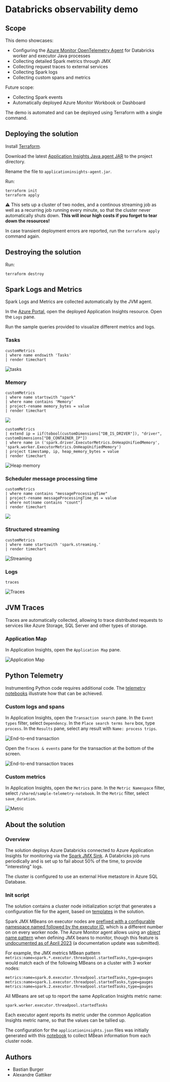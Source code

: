 # Databricks observability demo

## Scope

This demo showcases:

- Configuring the [Azure Monitor OpenTelemetry Agent](https://learn.microsoft.com/azure/azure-monitor/app/opentelemetry-enable?tabs=net) for Databricks worker and executor Java processes
- Collecting detailed Spark metrics through JMX
- Collecting request traces to external services
- Collecting Spark logs
- Collecting custom spans and metrics

Future scope:

- Collecting Spark events
- Automatically deployed Azure Monitor Workbook or Dashboard

The demo is automated and can be deployed using Terraform with a single command.

## Deploying the solution

Install [Terraform](https://www.terraform.io/downloads.html).

Download the latest [Application Insights Java agent JAR](https://github.com/microsoft/ApplicationInsights-Java/releases) to the project directory.

Rename the file to `applicationinsights-agent.jar`.

Run:

```shell
terraform init
terraform apply
```

⚠️ This sets up a cluster of two nodes, and a continous streaming job as well as a recurring job running every minute, so that the cluster never automatically shuts down. **This will incur high costs if you forget to tear down the resources!**

In case transient deployment errors are reported, run the `terraform apply` command again.

## Destroying the solution

Run:

```shell
terraform destroy
```

## Spark Logs and Metrics

Spark Logs and Metrics are collected automatically by the JVM agent.

In the [Azure Portal](https://portal.azure.com/#view/HubsExtension/BrowseResource/resourceType/microsoft.insights%2Fcomponents), open the deployed Application Insights resource. Open the `Logs` pane.

Run the sample queries provided to visualize different metrics and logs.

### Tasks

```kql
customMetrics
| where name endswith 'Tasks'
| render timechart
```

![tasks](assets/tasks.png)

### Memory

```kql
customMetrics
| where name startswith "spark"
| where name contains 'Memory'
| project-rename memory_bytes = value
| render timechart
```

![](assets/memory.png)

```kql
customMetrics
| extend ip = iif(tobool(customDimensions["DB_IS_DRIVER"]), "driver", customDimensions["DB_CONTAINER_IP"])
| where name in ('spark.driver.ExecutorMetrics.OnHeapUnifiedMemory', 'spark.worker.ExecutorMetrics.OnHeapUnifiedMemory')
| project timestamp, ip, heap_memory_bytes = value
| render timechart
```

![Heap memory](assets/heap_memory.png)

### Scheduler message processing time

```kql
customMetrics
| where name contains "messageProcessingTime"
| project-rename messageProcessingTime_ms = value
| where not(name contains "count")
| render timechart
```

![](assets/messageProcessingTime.png)

### Structured streaming

```kql
customMetrics
| where name startswith 'spark.streaming.'
| render timechart
```

![Streaming](assets/streaming.png)

### Logs

```kql
traces
```

![Traces](assets/traces.png)

## JVM Traces

Traces are automatically collected, allowing to trace distributed requests to services like Azure Storage, SQL Server and other types of storage.

### Application Map

In Application Insights, open the `Application Map` pane.

![Application Map](assets/application_map.png)

## Python Telemetry

Instrumenting Python code requires additional code. The [telemetry notebooks](modules/databricks/notebooks/) illustrate how that can be achieved.

### Custom logs and spans

In Application Insights, open the `Transaction search` pane. In the `Event types` filter, select `Dependency`. In the `Place search terms here` box, type `process`.  In the `Results` pane, select any result with `Name: process trips`.

![End-to-end transaction](assets/transaction.png)

Open the `Traces & events` pane for the transaction at the bottom of the screen.

![End-to-end transaction traces](assets/transaction_traces.png)

### Custom metrics

In Application Insights, open the `Metrics` pane. In the `Metric Namespace` filter, select `/shared/sample-telemetry-notebook`.  In the `Metric` filter, select `save_duration`.

![Metric](assets/metric.png)

## About the solution

### Overview

The solution deploys Azure Databricks connected to Azure Application Insights for monitoring via the [Spark JMX Sink](https://spark.apache.org/docs/latest/monitoring.html). A Databricks job runs periodically and is set up to fail about 50% of the time, to provide "interesting" logs.

The cluster is configured to use an external Hive metastore in Azure SQL Database.

### Init script

The solution contains a cluster node initialization script that generates a configuration file for the agent, based on [templates](modules/adb) in the solution.

Spark JMX MBeans on executor nodes are [prefixed with a configurable namespace named followed by the executor ID](https://github.com/apache/spark/blob/04816474bfcc05c7d90f7b7e8d35184d95c78cbd/core/src/main/scala/org/apache/spark/metrics/MetricsSystem.scala#L131), which is a different number on on every worker node. The Azure Monitor agent allows using an [object name pattern](https://docs.oracle.com/javase/8/docs/api/javax/management/ObjectName.html) when defining JMX beans to monitor, though this feature is [undocumented as of April 2023](https://learn.microsoft.com/en-us/azure/azure-monitor/app/java-jmx-metrics-configuration#types-of-collected-metrics-and-available-configuration-options) (a documentation update was submitted).

For example, the JMX metrics MBean pattern `metrics:name=spark.*.executor.threadpool.startedTasks,type=gauges` would match each of the following MBeans on a cluster with 3 worker nodes:

```
metrics:name=spark.0.executor.threadpool.startedTasks,type=gauges
metrics:name=spark.1.executor.threadpool.startedTasks,type=gauges
metrics:name=spark.2.executor.threadpool.startedTasks,type=gauges
```

All MBeans are set up to report the same Application Insights metric name:

```
spark.worker.executor.threadpool.startedTasks
```

Each executor agent reports its metric under the common Application Insights metric name, so that the values can be tallied up.

The configuration for the `applicationinsights.json` files was initially generated with this [notebook](assets/dump-jmx.ipynb) to collect MBean information from each cluster node.

## Authors

- Bastian Burger
- Alexandre Gattiker
